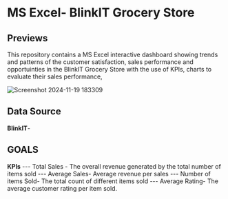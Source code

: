 # MS Excel- BlinkIT Grocery Store

## Previews
This repository contains a MS Excel interactive dashboard  showing trends and patterns of the customer satisfaction, sales performance and opportuinties in the BlinkIT Grocery Store with the use of KPIs, charts to evaluate their sales performance,


![Screenshot 2024-11-19 183309](https://github.com/user-attachments/assets/742d56f8-b59a-4df7-b80e-e975162af5e7)


**Data Source**
---
**BlinkIT**-

**GOALS**
---
**KPIs**
--- Total Sales - The overall revenue generated by the total number of items sold
--- Average Sales- Average revenue per sales 
--- Number of items Sold- The total count of different items sold
--- Average Rating- The average customer rating per item sold.
